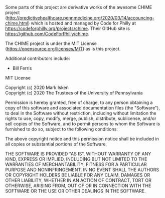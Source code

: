 Some parts of this project are derivative works of the awesome
CHIME project (http://predictivehealthcare.pennmedicine.org/2020/03/14/accouncing-chime.html)
which is hosted and managed by Code for Philly at https://codeforphilly.org/projects/chime. Their
GitHub site is https://github.com/CodeForPhilly/chime.

The CHIME project is under the MIT License (https://opensource.org/licenses/MIT) as is this project.

Additional contributors include:

* Bill Ferris


MIT License

Copyright (c) 2020 Mark Isken  
Copyright (c) 2020 The Trustees of the University of Pennsylvania

Permission is hereby granted, free of charge, to any person obtaining a copy
of this software and associated documentation files (the "Software"), to deal
in the Software without restriction, including without limitation the rights
to use, copy, modify, merge, publish, distribute, sublicense, and/or sell
copies of the Software, and to permit persons to whom the Software is
furnished to do so, subject to the following conditions:

The above copyright notice and this permission notice shall be included in all
copies or substantial portions of the Software.

THE SOFTWARE IS PROVIDED "AS IS", WITHOUT WARRANTY OF ANY KIND, EXPRESS OR
IMPLIED, INCLUDING BUT NOT LIMITED TO THE WARRANTIES OF MERCHANTABILITY,
FITNESS FOR A PARTICULAR PURPOSE AND NONINFRINGEMENT. IN NO EVENT SHALL THE
AUTHORS OR COPYRIGHT HOLDERS BE LIABLE FOR ANY CLAIM, DAMAGES OR OTHER
LIABILITY, WHETHER IN AN ACTION OF CONTRACT, TORT OR OTHERWISE, ARISING FROM,
OUT OF OR IN CONNECTION WITH THE SOFTWARE OR THE USE OR OTHER DEALINGS IN THE
SOFTWARE.
